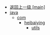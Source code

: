 - [返回上一级 [main]](notes/code/spark/spark-streaming-basis/src/main/)
- [java](notes/code/spark/spark-streaming-basis/src/main/java/)
  - [com](notes/code/spark/spark-streaming-basis/src/main/java/com/)
    - [heibaiying](notes/code/spark/spark-streaming-basis/src/main/java/com/heibaiying/)
      - [utils](notes/code/spark/spark-streaming-basis/src/main/java/com/heibaiying/utils/)
